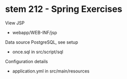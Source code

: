 # stem 212 - Spring Exercises

View JSP
- webapp/WEB-INF/jsp

Data source PostgreSQL, see setup
- once.sql in src/script/sql

Configuration details
- application.yml in src/main/resources
